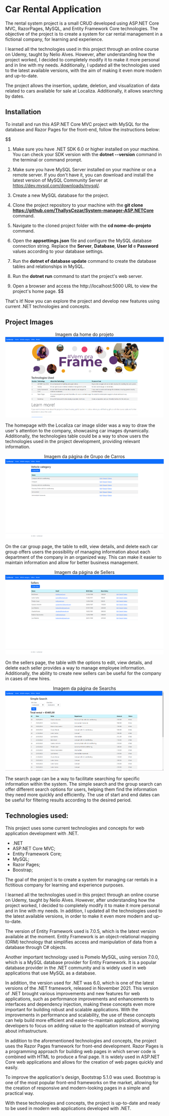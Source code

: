 # Car Rental Application
The rental system project is a small CRUD developed using ASP.NET Core MVC, RazorPages, MySQL, and Entity Framework Core technologies. The objective of the project is to create a system for car rental management in a fictional company, for learning and experience.

I learned all the technologies used in this project through an online course on Udemy, taught by Nelio Alves. However, after understanding how the project worked, I decided to completely modify it to make it more personal and in line with my needs. Additionally, I updated all the technologies used to the latest available versions, with the aim of making it even more modern and up-to-date.

The project allows the insertion, update, deletion, and visualization of data related to cars available for sale at Localiza. Additionally, it allows searching by dates.

## Installation

To install and run this ASP.NET Core MVC project with MySQL for the database and Razor Pages for the front-end, follow the instructions below:

$$
1. Make sure you have .NET SDK 6.0 or higher installed on your machine. You can check your SDK version with the **dotnet --version** command in the terminal or command prompt.

2. Make sure you have MySQL Server installed on your machine or on a remote server. If you don't have it, you can download and install the latest version of MySQL Community Server at https://dev.mysql.com/downloads/mysql/.

3. Create a new MySQL database for the project.

4. Clone the project repository to your machine with the **git clone https://github.com/ThallysCezar/System-manager-ASP.NETCore** command.

5. Navigate to the cloned project folder with the **cd nome-do-projeto** command.

6. Open the **appsettings.json** file and configure the MySQL database connection string. Replace the	**Server**, **Database**, **User Id** e **Password** values according to your database settings.

7. Run the **dotnet ef database update** command to create the database tables and relationships in MySQL.

8. Run the **dotnet run** command to start the project's web server.

9. Open a browser and access the http://localhost:5000 URL to view the project's home page.
$$

That's it! Now you can explore the project and develop new features using current .NET technologies and concepts. 

## Project Images

<p align="center">
  <span>Imagem da home do projeto</span>
  <img src="Assets/img/img.png" alt="Project Image, Home Page">
</p>

The homepage with the Localiza car image slider was a way to draw the user's attention to the company, showcasing car images dynamically. Additionally, the technologies table could be a way to show users the technologies used in the project development, providing relevant information.

<p align="center">
  <span>Imagem da página de Grupo de Carros</span>
  <img src="Assets/img/img2.png" alt="Project Image, Vehicle category">
</p>

On the car group page, the table to edit, view details, and delete each car group offers users the possibility of managing information about each department of the company in an organized way. This can make it easier to maintain information and allow for better business management.

<p align="center">
  <span>Imagem da página de Sellers</span>
  <img src="Assets/img/img3.png" alt="Project Image, Sellers Page">
</p>

On the sellers page, the table with the options to edit, view details, and delete each seller provides a way to manage employee information. Additionally, the ability to create new sellers can be useful for the company in cases of new hires.

<p align="center">
  <span>Imagem da página de Searchs</span>
  <img src="Assets/img/img4.png" alt="Project Image, Search Page">
</p>

The search page can be a way to facilitate searching for specific information within the system. The simple search and the group search can offer different search options for users, helping them find the information they need more quickly and efficiently. The use of start and end dates can be useful for filtering results according to the desired period.

## Technologies used:

This project uses some current technologies and concepts for web application development with .NET.

- .NET
- ASP.NET Core MVC;
- Entity Framework Core;
- MySQL;
- Razor Pages;
- Boostrap;

The goal of the project is to create a system for managing car rentals in a fictitious company for learning and experience purposes.

I learned all the technologies used in this project through an online course on Udemy, taught by Nelio Alves. However, after understanding how the project worked, I decided to completely modify it to make it more personal and in line with my needs. In addition, I updated all the technologies used to the latest available versions, in order to make it even more modern and up-to-date.

The version of Entity Framework used is 7.0.5, which is the latest version available at the moment. Entity Framework is an object-relational mapping (ORM) technology that simplifies access and manipulation of data from a database through C# objects.

Another important technology used is Pomelo MySQL, using version 7.0.0, which is a MySQL database provider for Entity Framework. It is a popular database provider in the .NET community and is widely used in web applications that use MySQL as a database.

In addition, the version used for .NET was 6.0, which is one of the latest versions of the .NET framework, released in November 2021. This version of .NET brought various improvements and new features for web applications, such as performance improvements and enhancements to interfaces and dependency injection, making these concepts even more important for building robust and scalable applications. With the improvements in performance and scalability, the use of these concepts can help build more efficient and easier-to-maintain applications, allowing developers to focus on adding value to the application instead of worrying about infrastructure.

In addition to the aforementioned technologies and concepts, the project uses the Razor Pages framework for front-end development. Razor Pages is a programming approach for building web pages in which server code is combined with HTML to produce a final page. It is widely used in ASP.NET Core web applications and allows for the creation of web pages quickly and easily.

To improve the application's design, Bootstrap 5.1.0 was used. Bootstrap is one of the most popular front-end frameworks on the market, allowing for the creation of responsive and modern-looking pages in a simple and practical way.

With these technologies and concepts, the project is up-to-date and ready to be used in modern web applications developed with .NET.
